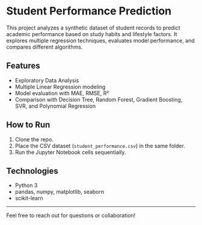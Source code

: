# Student Performance Prediction

This project analyzes a synthetic dataset of student records to predict academic performance based on study habits and lifestyle factors. It explores multiple regression techniques, evaluates model performance, and compares different algorithms.

## Features

- Exploratory Data Analysis  
- Multiple Linear Regression modeling  
- Model evaluation with MAE, RMSE, R²  
- Comparison with Decision Tree, Random Forest, Gradient Boosting, SVR, and Polynomial Regression

## How to Run

1. Clone the repo.  
2. Place the CSV dataset (`student_performance.csv`) in the same folder.  
3. Run the Jupyter Notebook cells sequentially.  

## Technologies

- Python 3  
- pandas, numpy, matplotlib, seaborn  
- scikit-learn

---

Feel free to reach out for questions or collaboration!

